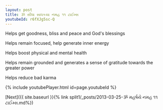 ```yaml
---
layout: post
title: ૐ સીધા સાધકયા નમહ ૧૧ ટાઈમ્સ
youtubeId: r6fXJg5sc-Q
---
```

 
 
Helps get goodness, bliss and peace and God's blessings
 
Helps remain focused, help generate inner energy 
 
Helps boost physical and mental health 
 
Helps remain grounded and generates a sense of gratitude towards the greater power 
 
Helps reduce bad karma
 
 
 
 


{% include youtubePlayer.html id=page.youtubeId %}
 
[Next]({{ site.baseurl }}{% link  split1/_posts/2013-03-25-ૐ મહર્ષયે નમહ ૧૧ ટાઈમ્સ.md%})
 
